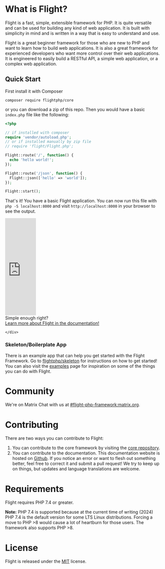 # What is Flight?

Flight is a fast, simple, extensible framework for PHP. It is quite versatile and can be used for building any kind of web application. It is built with simplicity in mind and is written in a way that is easy to understand and use.

Flight is a great beginner framework for those who are new to PHP and want to learn how to build web applications. It is also a great framework for experienced developers who want more control over their web applications. It is engineered to easily build a RESTful API, a simple web application, or a complex web application.

## Quick Start

First install it with Composer

```
composer require flightphp/core
```

or you can download a zip of this repo. Then you would have a basic `index.php` file like the following:

```php
<?php

// if installed with composer
require 'vendor/autoload.php';
// or if installed manually by zip file
// require 'flight/Flight.php';

Flight::route('/', function() {
  echo 'hello world!';
});

Flight::route('/json', function() {
  Flight::json(['hello' => 'world']);
});

Flight::start();
```

That's it! You have a basic Flight application. You can now run this file with `php -S localhost:8000` and visit `http://localhost:8000` in your browser to see the output.

<div class="flight-block-video">
  <div class="row">
    <div class="col-12 col-md-6 position-relative video-wrapper">
      <iframe class="video-bg" width="100vw" height="315" src="https://www.youtube.com/embed/VCztp1QLC2c?si=W3fSWEKmoCIlC7Z5" title="YouTube video player" frameborder="0" allow="accelerometer; autoplay; clipboard-write; encrypted-media; gyroscope; picture-in-picture; web-share" allowfullscreen></iframe>
    </div>
    <div class="col-12 col-md-6 text-center mt-5 pt-5">
      <span class="fligth-title-video">Simple enough right?</span>
      <br>
      <a href="https://docs.flightphp.com/learn">Learn more about Flight in the documentation!</a>

    </div>
  </div>
</div>

### Skeleton/Boilerplate App

There is an example app that can help you get started with the Flight Framework. Go to [flightphp/skeleton](https://github.com/flightphp/skeleton) for instructions on how to get started! You can also visit the [examples](examples) page for inspiration on some of the things you can do with Flight.

# Community

We're on Matrix Chat with us at [#flight-php-framework:matrix.org](https://matrix.to/#/#flight-php-framework:matrix.org).

# Contributing

There are two ways you can contribute to Flight: 

1. You can contribute to the core framework by visiting the [core repository](https://github.com/flightphp/core). 
1. You can contribute to the documentation. This documentation website is hosted on [Github](https://github.com/flightphp/docs). If you notice an error or want to flesh out something better, feel free to correct it and submit a pull request! We try to keep up on things, but updates and language translations are welcome.

# Requirements

Flight requires PHP 7.4 or greater.

**Note:** PHP 7.4 is supported because at the current time of writing (2024) PHP 7.4 is the default version for some LTS Linux distributions. Forcing a move to PHP >8 would cause a lot of heartburn for those users. The framework also supports PHP >8.

# License

Flight is released under the [MIT](https://github.com/flightphp/core/blob/master/LICENSE) license. 